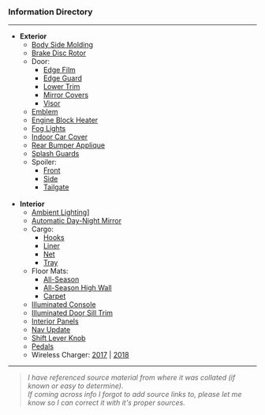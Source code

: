 ### Information Directory ###
---
* **Exterior**
  * [Body Side Molding](Body%20Side%20Molding%20%28AII03668-83%29.pdf)
  * [Brake Disc Rotor](Brake%20Disc%20Rotor%20%28AII03668-43%29.pdf)
  * Door:
    * [Edge Film](Door%20Edge%20Film%20%28AII03668-66%29.pdf)
    * [Edge Guard](Door%20Edge%20Gaurd%20%28AII03668-49%29.pdf)
    * [Lower Trim](Door%20Lower%20Trim%20%28AII03668-40%29.pdf)
    * [Mirror Covers](Door%20Mirror%20Covers%20%28AII03668-87%29.pdf)
    * [Visor](Door%20Visor%20%5BExterior%5D%20%20(AII03668-50).pdf)
  * [Emblem](Emblem%20%5BRear%20HFP%5D%20%28AII03668-55%29.pdf)
  * [Engine Block Heater](Engine%20Block%20Heater%20%28AII03668-84%29.pdf)
  * [Fog Lights](Fog%20Lights%20%28AII03668-52%29.pdf)
  * [Indoor Car Cover](Indoor%20Car%20Cover%20Manual%20%28AAM03668-85%29.pdf)
  * [Rear Bumper Applique](Rear%20Bumper%20Applique%20%28AII03668-58%29.pdf)
  * [Splash Guards](Splash%20Guards%20%28AII03668-60%29.pdf)
  * Spoiler:
    * [Front](Front%20Under%20Spoiler%20%28AII03668-63%29.pdf)
    * [Side](Side%20Under%20Spoiler%20%28AII03668-64%29.pdf)
    * [Tailgate](Tailgate%20Spoiler%20%28AII03668-86%29.pdf)<br><br>
* **Interior**
  * [Ambient Lighting](Ambient%20Lighting%20%28AII03668-19%29.pdf)]
  * [Automatic Day-Night Mirror](Automatic%20Day-Night%20Mirror%20%28AII03668-25%29.pdf)
  * Cargo:
    * [Hooks](Cargo%20Hooks%20%28AII03668-26%29.pdf)
    * [Liner](Cargo%20Liner%20%28AII03668-44%29.pdf)
    * [Net](Cargo%20Net%20%28AII03668-45%29.pdf)
    * [Tray](Cargo%20Tray%20%28AII03668-80%29.pdf)
  * Floor Mats:
    * [All-Season](Floor%20Mats%20%5BAll-Season%5D%20%28AII03668-04%29.pdf)
    * [All-Season High Wall](Floor%20Mats%20%5BAll-Season%20High%20Wall%5D%20%28AII03668-39%29.pdf)
    * [Carpet](Floor%20Mats%20%5BHFP%5D%20%28AII03668-54%29.pdf)
  * [Illuminated Console](Illuminated%20Console%20%28AII03668-81%29.pdf)
  * [Illuminated Door Sill Trim](Illuminated%20Door%20Sill%20Trim%20%28AII03668-82%29.pdf)
  * [Interior Panels](Interior%20Panels%20%28AII03668-89%29.pdf)
  * [Nav Update](Nav%20Update.pdf)
  * [Shift Lever Knob](Shift%20Lever%20Knob%20%28AII03668-88%29.pdf)
  * [Pedals](Pedals%20%28AII03668-61%29.pdf)
  * Wireless Charger: [2017](Wireless%20Charger%202017%20%28AII03668-07%29.pdf) | [2018](Wireless%20Charger%202018%20%28AII07130-02%29.pdf)
---
> _I have referenced source material from where it was collated (if known or easy to determine). <br>If coming across info I forgot to add source links to, please let me know so I can correct it with it's proper sources._  
